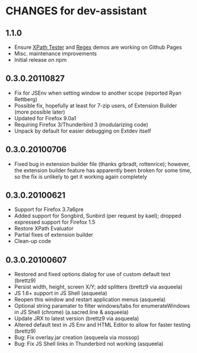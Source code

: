 # CHANGES for dev-assistant

## 1.1.0

- Ensure [XPath Tester](https://brettz9.github.io/dev-assistant/xpath/) and
    [Regex](https://brettz9.github.io/dev-assistant/regex/) demos are working
    on Github Pages
- Misc. maintenance improvements
- Initial release on npm

## 0.3.0.20110827

- Fix for JSEnv when setting window to another scope (reported Ryan Rettberg)
- Possible fix, hopefully at least for 7-zip users, of Extension Builder (more possible later)
- Updated for Firefox 9.0a1
- Requiring Firefox 3/Thunderbird 3 (modularizing code)
- Unpack by default for easier debugging on Extdev itself

## 0.3.0.20100706

- Fixed bug in extension builder file (thanks grbradt, rottenrice); however, the extension builder feature has apparently
been broken for some time, so the fix is unlikely to get it working again completely

## 0.3.0.20100621

- Support for Firefox 3.7a6pre
- Added support for Songbird, Sunbird (per request by kael); dropped expressed support for Firefox 1.5
- Restore XPath Evaluator
- Partial fixes of extension builder
- Clean-up code

## 0.3.0.20100607

- Restored and fixed options dialog for use of custom default text (brettz9)
- Persist width, height, screen X/Y; add splitters (brettz9 via asqueela)
- JS 1.6+ support in JS Shell (asqueela)
- Reopen this window and restart application menus (asqueela)
- Optional string paramater to filter windows/tabs for enumerateWindows in JS Shell (chrome) (a.sacred.line & asqueela)
- Update JRX to latest version (brettz9 via asqueela)
- Altered default text in JS Env and HTML Editor to allow for faster testing (brettz9)
- Bug: Fix overlay.jar creation (asqueela via mossop)
- Bug: Fix JS Shell links in Thunderbird not working (asqueela)
